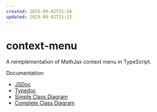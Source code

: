```yaml
---
created: 2025-09-02T21:20
updated: 2025-09-02T21:23
---
```

# context-menu

A reimplementation of MathJax context menu in TypeScript.

Documentation: 
* [JSDoc](https://zorkow.github.io/context-menu/doc/jsdoc)
* [Typedoc](https://zorkow.github.io/context-menu/doc/typedoc)
* [Simple Class Diagram](https://zorkow.github.io/context-menu/doc/class-diagram-simple.svg)
* [Complete Class Diagram](https://zorkow.github.io/context-menu/doc/class-diagram-complete.svg)
